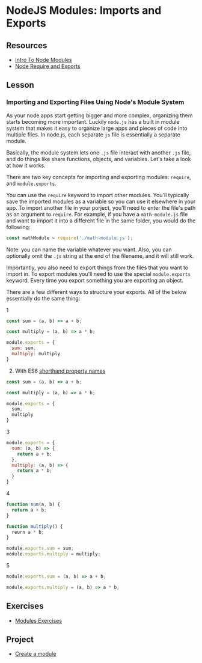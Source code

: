 # NodeJS Modules: Imports and Exports

## Resources

- [Intro To Node Modules](https://www.sitepoint.com/understanding-module-exports-exports-node-js/)
- [Node Require and Exports](http://openmymind.net/2012/2/3/Node-Require-and-Exports/)

## Lesson

### Importing and Exporting Files Using Node's Module System

As your node apps start getting bigger and more complex, organizing them starts becoming more important. Luckily `node.js` has a built in module system that makes it easy to organize large apps and pieces of code into multiple files. In node.js, each separate `js` file is essentially a separate module.

Basically, the module system lets one `.js` file interact with another `.js` file, and do things like share functions, objects, and variables. Let's take a look at how it works.

There are two key concepts for importing and exporting modules: `require`, and `module.exports`.

You can use the `require` keyword to import other modules. You'll typically save the imported modules as a variable so you can use it elsewhere in your app. To import another file in your porject, you'll need to enter the file's path as an argument to `require`. For example, if you have a `math-module.js` file and want to import it into a different file in the same folder, you would do the following:

```js
const mathModule = require('./math-module.js');
```

Note: you can name the variable whatever you want. Also, you can optionally omit the `.js` string at the end of the filename, and it will still work.

Importantly, you also need to export things from the files that you want to import in. To export modules you'll need to use the special `module.exports` keyword. Every time you export something you are exporting an object.

There are a few different ways to structure your exports. All of the below essentially do the same thing:

1

```js
const sum = (a, b) => a + b;

const multiply = (a, b) => a * b;

module.exports = {
  sum: sum,
  multiply: multiply
}
```

2. With ES6 [shorthand property names](http://es6-features.org/#PropertyShorthand)

```js
const sum = (a, b) => a + b;

const multiply = (a, b) => a * b;

module.exports = {
  sum,
  multiply
}
```

3

```js
module.exports = {
  sum: (a, b) => {
    return a + b;
  },
  multiply: (a, b) => {
    return a * b;
  }
}
```

4

```js
function sum(a, b) {
  return a + b;
}

function multiply() {
  reurn a * b;
}

module.exports.sum = sum;
module.exports.multiply = multiply;
```

5

```js
module.exports.sum = (a, b) => a + b;

module.exports.multiply = (a, b) => a * b;
```

## Exercises

- [Modules Exercises](../../exercises/modules/modules.md)

## Project

- [Create a module](../../projects/modules/modules.md)